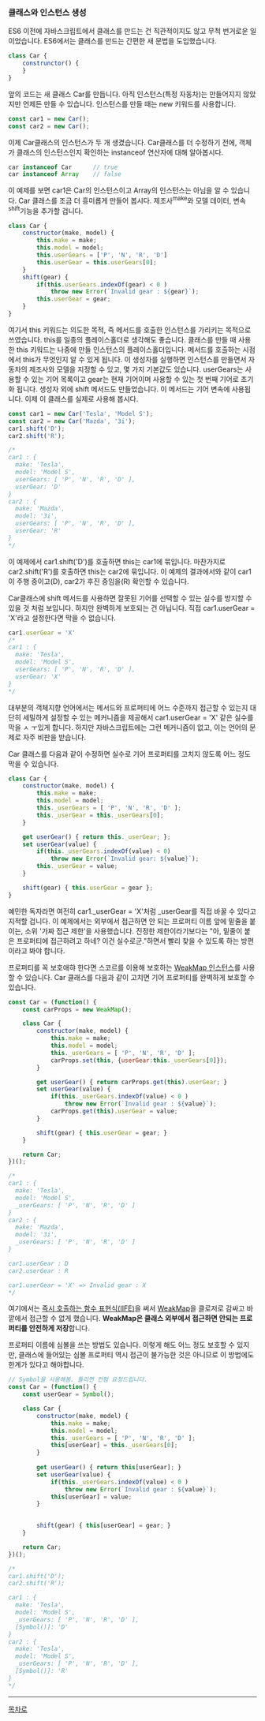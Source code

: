 ### 클래스와 인스턴스 생성
ES6 이전에 자바스크립트에서 클래스를 만드는 건 직관적이지도 않고 무척 번거로운 일이었습니다. ES6에서는 클래스를 만드는 간편한 새 문법을 도입했습니다.
~~~javascript
class Car {
    construnctor() {
    }
}
~~~
앞의 코드는 새 클래스 Car를 만듭니다. 아직 인스턴스(특정 자동차)는 만들어지지 않았지만 언제든 만들 수 있습니다. 인스턴스를 만들 때는 new 키워드를 사용합니다.
~~~javascript
const car1 = new Car();
const car2 = new Car();
~~~
이제 Car클래스의 인스턴스가 두 개 생겼습니다. Car클래스를 더 수정하기 전에, 객체가 클래스의 인스턴스인지 확인하는 instanceof 연산자에 대해 알아봅시다.
~~~javascript
car instanceof Car      // true
car instanceof Array    // false
~~~
이 예제를 보면 car1은 Car의 인스턴스이고 Array의 인스턴스는 아님을 알 수 있습니다.
Car 클래스를 조금 더 흥미롭게 만들어 봅시다. 제조사<sup>make</sup>와 모델 데이터, 변속<sup>shift</sup>기능을 추가할 겁니다.
~~~javascript
class Car {
    constructor(make, model) {
        this.make = make;
        this.model = model;
        this.userGears = ['P', 'N', 'R', 'D']
        this.userGear = this.userGears[0];
    }
    shift(gear) {
        if(this.userGears.indexOf(gear) < 0 )
            throw new Error(`Invalid gear : ${gear}`);
        this.userGear = gear;
    }
}
~~~
여기서 this 키워드는 의도한 목적, 즉 메서드를 호출한 인스턴스를 가리키는 목적으로 쓰였습니다. this를 일종의 플레이스홀더로 생각해도 좋습니다. 클래스를 만들 때 사용한 this 키워드는 나중에 만들 인스턴스의 플레이스홀더입니다. 메서드를 호출하는 시점에서 this가 무엇인지 알 수 있게 됩니다. 이 생성자를 실행하면 인스턴스를 만들면서 자동차의 제조사와 모델을 지정할 수 있고, 몇 가지 기본값도 있습니다. userGears는 사용할 수 있는 기어 목록이고 gear는 현재 기어이며 사용할 수 있는 첫 번째 기어로 초기화 됩니다. 생성자 외에 shift 메서드도 만들었습니다. 이 메서드는 기어 변속에 사용됩니다. 이제 이 클래스를 실제로 사용해 봅시다.
~~~javascript
const car1 = new Car('Tesla', 'Model S');
const car2 = new Car('Mazda', '3i');
car1.shift('D');
car2.shift('R');

/*
car1 : {
  make: 'Tesla',
  model: 'Model S',
  userGears: [ 'P', 'N', 'R', 'D' ],
  userGear: 'D' 
}
car2 : {
  make: 'Mazda',
  model: '3i',
  userGears: [ 'P', 'N', 'R', 'D' ],
  userGear: 'R' 
}
*/
~~~
이 예제에서 car1.shift('D')를 호출하면 this는 car1에 묶입니다. 마찬가지로 car2.shift('R')를 호출하면 this는 car2에 묶입니다. 이 예제의 결과에서와 같이 car1이 주행 중이고(D), car2가 후진 중임을(R) 확인할 수 있습니다.

Car클래스에 shift 메서드를 사용하면 잘못된 기어를 선택할 수 있는 실수를 방지할 수 있을 것 처럼 보입니다. 하지만 완벽하게 보호되는 건 아닙니다. 직접 car1.userGear = 'X'라고 설정한다면 막을 수 없습니다.
~~~javascript
car1.userGear = 'X'
/*
car1 : {
  make: 'Tesla',
  model: 'Model S',
  userGears: [ 'P', 'N', 'R', 'D' ],
  userGear: 'X' 
}
*/
~~~
대부분의 객체지향 언어에서는 메서드와 프로퍼티에 어느 수준까지 접근할 수 있는지 대단히 세밀하게 설정할 수 있는 메커니즘을 제공해서 car1.userGear = 'X' 같은 실수를 막을 ㅅ ㅜ있게 합니다. 하지만 자바스크립트에는 그런 메커니즘이 없고, 이는 언어의 문제로 자주 비판을 받습니다.

Car 클래스를 다음과 같이 수정하면 실수로 기어 프로퍼티를 고치지 않도록 어느 정도 막을 수 있습니다.
~~~javascript
class Car {
    constructor(make, model) {
        this.make = make;
        this.model = model;
        this._userGears = [ 'P', 'N', 'R', 'D' ];
        this._userGear = this._userGears[0];
    }

    get userGear() { return this._userGear; };
    set userGear(value) {
        if(this._userGears.indexOf(value) < 0)
            throw new Error(`Invalid gear: ${value}`);
        this._userGear = value;
    }

    shift(gear) { this.userGear = gear };
}
~~~
예민한 독자라면 여전히 car1._userGear = 'X'처럼 _userGear를 직접 바꿀 수 있다고 지적할 겁니다. 이 예제에서는 외부에서 접근하면 안 되는 프로퍼티 이름 앞에 밑줄을 붙이는, 소위 '가짜 접근 제한'을 사용했습니다. 진정한 제한이라기보다는 "아, 밑줄이 붙은 프로퍼티에 접근하려고 하네? 이건 실수로군."하면서 빨리 찾을 수 있도록 하는 방편이라고 봐야 합니다.

프로퍼티를 꼭 보호애햐 한다면 스코르를 이용해 보호하는 [WeakMap 인스턴스]()를 사용할 수 있습니다. Car 클래스를 다음과 같이 고치면 기어 프로퍼티를 완벽하게 보호할 수 있습니다.
~~~javascript
const Car = (function() {
    const carProps = new WeakMap();

    class Car {
        constructor(make, model) {
            this.make = make;
            this.model = model;
            this._userGears = [ 'P', 'N', 'R', 'D' ];
            carProps.set(this, {userGear:this._userGears[0]});
        }

        get userGear() { return carProps.get(this).userGear; }
        set userGear(value) {
            if(this._userGears.indexOf(value) < 0 )
                throw new Error(`Invalid gear : ${value}`);
            carProps.get(this).userGear = value;
        }

        shift(gear) { this.userGear = gear; }
    }

    return Car;
})();

/*
car1 : {
  make: 'Tesla',
  model: 'Model S',
  _userGears: [ 'P', 'N', 'R', 'D' ] 
}
car2 : {
  make: 'Mazda',
  model: '3i',
  _userGears: [ 'P', 'N', 'R', 'D' ] 
}

car1.userGear : D
car2.userGear : R

car1.userGear = 'X' => Invalid gear : X
*/
~~~
여기에서는 [즉시 호출하는 함수 표현식(IIFE)](https://developer.mozilla.org/ko/docs/Glossary/IIFE)을 써서 [WeakMap](../CHAPTER_10/10.2.md)을 클로저로 감싸고 바깥에서 접근할 수 없게 했습니다. **WeakMap은 클래스 외부에서 접근하면 안되는 프로퍼티를 안전하게 저장**합니다.

프로퍼티 이름에 심볼을 쓰는 방법도 있습니다. 이렇게 해도 어느 정도 보호할 수 있지만, 클래스에 들어있는 심볼 프로퍼티 역시 접근이 불가능한 것은 아니므로 이 방법에도 한계가 있다고 해야합니다.
~~~javascript
// Symbol을 사용해봄. 틀리면 컨펌 요청드립니다.
const Car = (function() {
    const userGear = Symbol();

    class Car {
        constructor(make, model) {
            this.make = make;
            this.model = model;
            this._userGears = [ 'P', 'N', 'R', 'D' ];
            this[userGear] = this._userGears[0];
        }
        
        get userGear() { return this[userGear]; }
        set userGear(value) {
            if(this._userGears.indexOf(value) < 0 )
                throw new Error(`Invalid gear : ${value}`);
            this[userGear] = value;
        }
        

        shift(gear) { this[userGear] = gear; }
    }

    return Car;
})();

/*
car1.shift('D');
car2.shift('R');

car1 : {
  make: 'Tesla',
  model: 'Model S',
  _userGears: [ 'P', 'N', 'R', 'D' ],
  [Symbol()]: 'D' 
}
car2 : {
  make: 'Tesla',
  model: 'Model S',
  _userGears: [ 'P', 'N', 'R', 'D' ],
  [Symbol()]: 'R' 
}
*/
~~~

***
[목차로](../progressCheck.md)